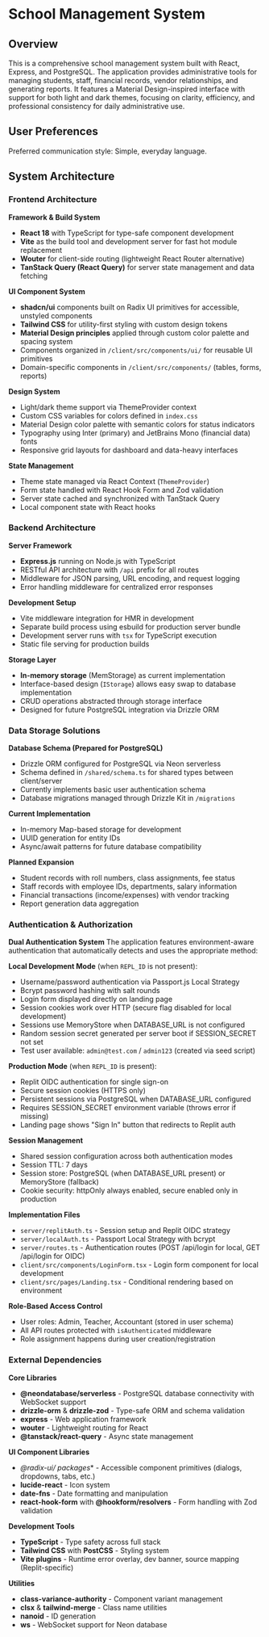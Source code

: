 # School Management System

## Overview

This is a comprehensive school management system built with React, Express, and PostgreSQL. The application provides administrative tools for managing students, staff, financial records, vendor relationships, and generating reports. It features a Material Design-inspired interface with support for both light and dark themes, focusing on clarity, efficiency, and professional consistency for daily administrative use.

## User Preferences

Preferred communication style: Simple, everyday language.

## System Architecture

### Frontend Architecture

**Framework & Build System**
- **React 18** with TypeScript for type-safe component development
- **Vite** as the build tool and development server for fast hot module replacement
- **Wouter** for client-side routing (lightweight React Router alternative)
- **TanStack Query (React Query)** for server state management and data fetching

**UI Component System**
- **shadcn/ui** components built on Radix UI primitives for accessible, unstyled components
- **Tailwind CSS** for utility-first styling with custom design tokens
- **Material Design principles** applied through custom color palette and spacing system
- Components organized in `/client/src/components/ui/` for reusable UI primitives
- Domain-specific components in `/client/src/components/` (tables, forms, reports)

**Design System**
- Light/dark theme support via ThemeProvider context
- Custom CSS variables for colors defined in `index.css`
- Material Design color palette with semantic colors for status indicators
- Typography using Inter (primary) and JetBrains Mono (financial data) fonts
- Responsive grid layouts for dashboard and data-heavy interfaces

**State Management**
- Theme state managed via React Context (`ThemeProvider`)
- Form state handled with React Hook Form and Zod validation
- Server state cached and synchronized with TanStack Query
- Local component state with React hooks

### Backend Architecture

**Server Framework**
- **Express.js** running on Node.js with TypeScript
- RESTful API architecture with `/api` prefix for all routes
- Middleware for JSON parsing, URL encoding, and request logging
- Error handling middleware for centralized error responses

**Development Setup**
- Vite middleware integration for HMR in development
- Separate build process using esbuild for production server bundle
- Development server runs with `tsx` for TypeScript execution
- Static file serving for production builds

**Storage Layer**
- **In-memory storage** (MemStorage) as current implementation
- Interface-based design (`IStorage`) allows easy swap to database implementation
- CRUD operations abstracted through storage interface
- Designed for future PostgreSQL integration via Drizzle ORM

### Data Storage Solutions

**Database Schema (Prepared for PostgreSQL)**
- Drizzle ORM configured for PostgreSQL via Neon serverless
- Schema defined in `/shared/schema.ts` for shared types between client/server
- Currently implements basic user authentication schema
- Database migrations managed through Drizzle Kit in `/migrations`

**Current Implementation**
- In-memory Map-based storage for development
- UUID generation for entity IDs
- Async/await patterns for future database compatibility

**Planned Expansion**
- Student records with roll numbers, class assignments, fee status
- Staff records with employee IDs, departments, salary information
- Financial transactions (income/expenses) with vendor tracking
- Report generation data aggregation

### Authentication & Authorization

**Dual Authentication System**
The application features environment-aware authentication that automatically detects and uses the appropriate method:

**Local Development Mode** (when `REPL_ID` is not present):
- Username/password authentication via Passport.js Local Strategy
- Bcrypt password hashing with salt rounds
- Login form displayed directly on landing page
- Session cookies work over HTTP (secure flag disabled for local development)
- Sessions use MemoryStore when DATABASE_URL is not configured
- Random session secret generated per server boot if SESSION_SECRET not set
- Test user available: `admin@test.com` / `admin123` (created via seed script)

**Production Mode** (when `REPL_ID` is present):
- Replit OIDC authentication for single sign-on
- Secure session cookies (HTTPS only)
- Persistent sessions via PostgreSQL when DATABASE_URL configured
- Requires SESSION_SECRET environment variable (throws error if missing)
- Landing page shows "Sign In" button that redirects to Replit auth

**Session Management**
- Shared session configuration across both authentication modes
- Session TTL: 7 days
- Session store: PostgreSQL (when DATABASE_URL present) or MemoryStore (fallback)
- Cookie security: httpOnly always enabled, secure enabled only in production

**Implementation Files**
- `server/replitAuth.ts` - Session setup and Replit OIDC strategy
- `server/localAuth.ts` - Passport Local Strategy with bcrypt
- `server/routes.ts` - Authentication routes (POST /api/login for local, GET /api/login for OIDC)
- `client/src/components/LoginForm.tsx` - Login form component for local development
- `client/src/pages/Landing.tsx` - Conditional rendering based on environment

**Role-Based Access Control**
- User roles: Admin, Teacher, Accountant (stored in user schema)
- All API routes protected with `isAuthenticated` middleware
- Role assignment happens during user creation/registration

### External Dependencies

**Core Libraries**
- **@neondatabase/serverless** - PostgreSQL database connectivity with WebSocket support
- **drizzle-orm** & **drizzle-zod** - Type-safe ORM and schema validation
- **express** - Web application framework
- **wouter** - Lightweight routing for React
- **@tanstack/react-query** - Async state management

**UI Component Libraries**
- **@radix-ui/* packages** - Accessible component primitives (dialogs, dropdowns, tabs, etc.)
- **lucide-react** - Icon system
- **date-fns** - Date formatting and manipulation
- **react-hook-form** with **@hookform/resolvers** - Form handling with Zod validation

**Development Tools**
- **TypeScript** - Type safety across full stack
- **Tailwind CSS** with **PostCSS** - Styling system
- **Vite plugins** - Runtime error overlay, dev banner, source mapping (Replit-specific)

**Utilities**
- **class-variance-authority** - Component variant management
- **clsx** & **tailwind-merge** - Class name utilities
- **nanoid** - ID generation
- **ws** - WebSocket support for Neon database